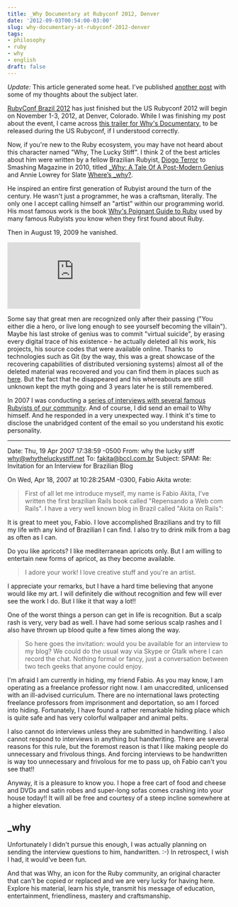 ```yaml
---
title: _Why Documentary at Rubyconf 2012, Denver
date: '2012-09-03T00:54:00-03:00'
slug: why-documentary-at-rubyconf-2012-denver
tags:
- philosophy
- ruby
- why
- english
draft: false
---
```


*Update:* This article generated some heat. I've published [another post](http://akitaonrails.com/2012/09/07/_why-ruby-dramas-and-dynamiting-courtlandt) with some of my thoughts about the subject later.

[RubyConf Brazil 2012](http://www.akitaonrails.com/2012/09/01/rubyconf-brasil-2012-it-s-a-wrap) has just finished but the US Rubyconf 2012 will begin on November 1-3, 2012, at Denver, Colorado. While I was finishing my post about the event, I came across [this trailer for Why's Documentary](http://www.youtube.com/watch?v=47LtM830ocE), to be released during the US Rubyconf, if I understood correctly.

Now, if you're new to the Ruby ecosystem, you may have not heard about this character named "Why, The Lucky Stiff". I think 2 of the best articles about him were written by a fellow Brazilian Rubyist, [Diogo Terror](http://twitter.com/dterror) to Smashing Magazine in 2010, titled [_Why: A Tale Of A Post-Modern Genius](http://www.smashingmagazine.com/2010/05/15/why-a-tale-of-a-post-modern-genius/) and Annie Lowrey for Slate [Where’s _why?](http://www.slate.com/articles/technology/technology/2012/03/ruby_ruby_on_rails_and__why_the_disappearance_of_one_of_the_world_s_most_beloved_computer_programmers_.single.html). 

He inspired an entire first generation of Rubyist around the turn of the century. He wasn't just a programmer, he was a craftsman, literally. The only one I accept calling himself an "artist" within our programming world. His most famous work is the book [Why's Poignant Guide to Ruby](http://mislav.uniqpath.com/poignant-guide/book/) used by many famous Rubyists you know when they first found about Ruby. 

Then in August 19, 2009 he vanished. 

<div class="embed-container">
<iframe src="http://www.youtube.com/embed/47LtM830ocE" frameborder="0" allowfullscreen></iframe>
</div>

Some say that great men are recognized only after their passing ("You either die a hero, or live long enough to see yourself becoming the villain"). Maybe his last stroke of genius was to commit "virtual suicide", by erasing every digital trace of his existence - he actually deleted all his work, his projects, his source codes that were available online. Thanks to technologies such as Git (by the way, this was a great showcase of the recovering capabilities of distributed versioning systems) almost all of the deleted material was recovered and you can find them in places such as [here](http://viewsourcecode.org/why/). But the fact that he disappeared and his whereabouts are still unknown kept the myth going and 3 years later he is still remembered.

In 2007 I was conducting a [series of interviews with several famous Rubyists of our community](http://www.akitaonrails.com/English%20Interviews). And of course, I did send an email to Why himself. And he responded in a very unexpected way. I think it's time to disclose the unabridged content of the email so you understand his exotic personality.

---
Date: Thu, 19 Apr 2007 17:38:59 -0500
From: why the lucky stiff <why@whytheluckystiff.net>
To: fakita@bccl.com.br
Subject: SPAM: Re: Invitation for an Interview for Brazilian Blog

On Wed, Apr 18, 2007 at 10:28:25AM -0300, Fabio Akita wrote:
> First of all let me introduce myself, my name is Fabio Akita, I've written
> the first brazilian Rails book called "Repensando a Web com Rails". I have a
> very well known blog in Brazil called "Akita on Rails":

It is great to meet you, Fabio.  I love accomplished Brazilians and
try to fill my life with any kind of Brazilian I can find.  I also
try to drink milk from a bag as often as I can.

Do you like apricots?  I like mediterranean apricots only.  But I am
willing to entertain new forms of apricot, as they become available.

> I adore your work! I love creative stuff and you're an artist.

I appreciate your remarks, but I have a hard time believing that
anyone would like my art.  I will definitely die without recognition
and few will ever see the work I do.  But I like it that way a lot!!

One of the worst things a person can get in life is recognition.
But a scalp rash is very, very bad as well.  I have had some serious
scalp rashes and I also have thrown up blood quite a few times along
the way.

> So here goes the invitation: would you be available for an interview to my
> blog? We could do the usual way via Skype or Gtalk where I can record the
> chat.  Nothing formal or fancy, just a conversation between two tech geeks
> that anyone could enjoy.

I'm afraid I am currently in hiding, my friend Fabio.  As you may
know, I am operating as a freelance professor right now.  I am
unaccredited, unlicensed with an ill-advised curriculum.  There are
no international laws protecting freelance professors from
imprisonment and deportation, so am I forced into hiding.
Fortunately, I have found a rather remarkable hiding place which is
quite safe and has very colorful wallpaper and animal pelts.

I also cannot do interviews unless they are submitted in
handwriting.  I also cannot respond to interviews in anything but
handwriting.  There are several reasons for this rule, but the
foremost reason is that I like making people do unnecessary and
frivolous things.  And forcing interviews to be handwritten is way
too unnecessary and frivolous for me to pass up, oh Fabio can't you
see that!!

Anyway, it is a pleasure to know you.  I hope a free cart of food
and cheese and DVDs and satin robes and super-long sofas comes
crashing into your house today!!  It will all be free and courtesy
of a steep incline somewhere at a higher elevation.

_why
---

Unfortunately I didn't pursue this enough, I was actually planning on sending the interview questions to him, handwritten. :-) In retrospect, I wish I had, it would've been fun.

And that was Why, an icon for the Ruby community, an original character that can't be copied or replaced and we are very lucky for having here. Explore his material, learn his style, transmit his message of education, entertainment, friendliness, mastery and craftsmanship.
